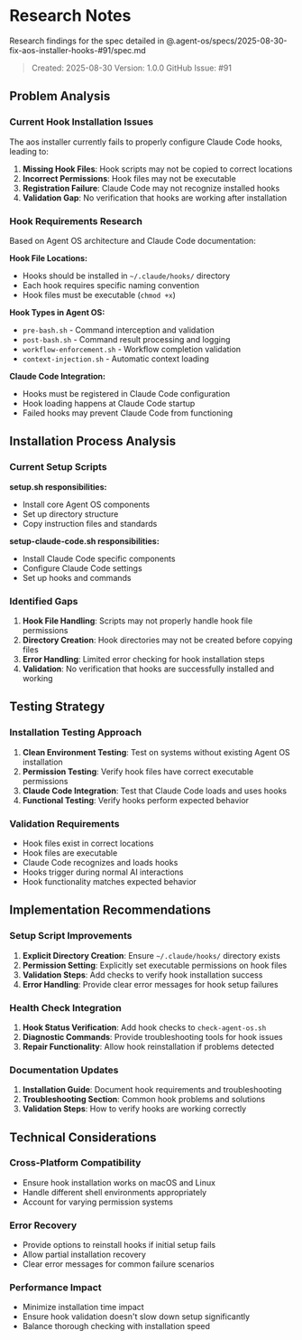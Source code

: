 # Research Notes

Research findings for the spec detailed in @.agent-os/specs/2025-08-30-fix-aos-installer-hooks-#91/spec.md

> Created: 2025-08-30
> Version: 1.0.0
> GitHub Issue: #91

## Problem Analysis

### Current Hook Installation Issues

The aos installer currently fails to properly configure Claude Code hooks, leading to:

1. **Missing Hook Files**: Hook scripts may not be copied to correct locations
2. **Incorrect Permissions**: Hook files may not be executable
3. **Registration Failure**: Claude Code may not recognize installed hooks
4. **Validation Gap**: No verification that hooks are working after installation

### Hook Requirements Research

Based on Agent OS architecture and Claude Code documentation:

**Hook File Locations:**
- Hooks should be installed in `~/.claude/hooks/` directory
- Each hook requires specific naming convention
- Hook files must be executable (`chmod +x`)

**Hook Types in Agent OS:**
- `pre-bash.sh` - Command interception and validation
- `post-bash.sh` - Command result processing and logging
- `workflow-enforcement.sh` - Workflow completion validation
- `context-injection.sh` - Automatic context loading

**Claude Code Integration:**
- Hooks must be registered in Claude Code configuration
- Hook loading happens at Claude Code startup
- Failed hooks may prevent Claude Code from functioning

## Installation Process Analysis

### Current Setup Scripts

**setup.sh responsibilities:**
- Install core Agent OS components
- Set up directory structure
- Copy instruction files and standards

**setup-claude-code.sh responsibilities:**
- Install Claude Code specific components
- Configure Claude Code settings
- Set up hooks and commands

### Identified Gaps

1. **Hook File Handling**: Scripts may not properly handle hook file permissions
2. **Directory Creation**: Hook directories may not be created before copying files
3. **Error Handling**: Limited error checking for hook installation steps
4. **Validation**: No verification that hooks are successfully installed and working

## Testing Strategy

### Installation Testing Approach

1. **Clean Environment Testing**: Test on systems without existing Agent OS installation
2. **Permission Testing**: Verify hook files have correct executable permissions
3. **Claude Code Integration**: Test that Claude Code loads and uses hooks
4. **Functional Testing**: Verify hooks perform expected behavior

### Validation Requirements

- Hook files exist in correct locations
- Hook files are executable
- Claude Code recognizes and loads hooks
- Hooks trigger during normal AI interactions
- Hook functionality matches expected behavior

## Implementation Recommendations

### Setup Script Improvements

1. **Explicit Directory Creation**: Ensure `~/.claude/hooks/` directory exists
2. **Permission Setting**: Explicitly set executable permissions on hook files
3. **Validation Steps**: Add checks to verify hook installation success
4. **Error Handling**: Provide clear error messages for hook setup failures

### Health Check Integration

1. **Hook Status Verification**: Add hook checks to `check-agent-os.sh`
2. **Diagnostic Commands**: Provide troubleshooting tools for hook issues
3. **Repair Functionality**: Allow hook reinstallation if problems detected

### Documentation Updates

1. **Installation Guide**: Document hook requirements and troubleshooting
2. **Troubleshooting Section**: Common hook problems and solutions
3. **Validation Steps**: How to verify hooks are working correctly

## Technical Considerations

### Cross-Platform Compatibility

- Ensure hook installation works on macOS and Linux
- Handle different shell environments appropriately
- Account for varying permission systems

### Error Recovery

- Provide options to reinstall hooks if initial setup fails
- Allow partial installation recovery
- Clear error messages for common failure scenarios

### Performance Impact

- Minimize installation time impact
- Ensure hook validation doesn't slow down setup significantly
- Balance thorough checking with installation speed